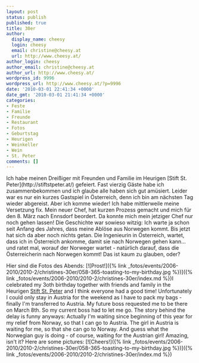 ```yaml
---
layout: post
status: publish
published: true
title: 30er
author:
  display_name: cheesy
  login: cheesy
  email: christine@cheesy.at
  url: http://www.cheesy.at/
author_login: cheesy
author_email: christine@cheesy.at
author_url: http://www.cheesy.at/
wordpress_id: 9996
wordpress_url: http://www.cheesy.at/?p=9996
date: '2010-03-01 22:41:34 +0000'
date_gmt: '2010-03-01 21:41:34 +0000'
categories:
- Feste
- Familie
- Freunde
- Restaurant
- Fotos
- Geburtstag
- Heurigen
- Weinkeller
- Wein
- St. Peter
comments: []
---
```

<!--:de-->Ich habe meinen Dreißiger mit Freunden und Familie im Heurigen [Stift St. Peter](http://stiftstpeter.at/) gefeiert. Fast vierzig Gäste habe ich zusammenbekommen und ich glaube alle haben sich gut amüsiert. Leider war es nur ein kurzes Gastspiel in Österreich, denn ich bin am nächsten Tag wieder abgereist. Aber ich komme wieder! Ich habe mittlerweile meine Versetzung fix. Mein neuer Chef, hat kurzen Prozess gemacht und mich für den 8. März nach Ennsdorf beordert. Da konnte mich mein jetziger Chef nur noch gehen lassen! Die Geschichte war sowieso witzig: Ich warte ja schon seit Anfang des Jahres, dass meine Ablöse aus Norwegen kommt. Bis jetzt hat sich da aber noch nichts getan. Die Ingenieurin in Österreich, wartet, dass ich in Österreich ankomme, damit sie nach Norwegen gehen kann... und ratet mal, worauf der Norweger wartet - natürlich darauf, dass die Österreicherin nach Norwegen kommt! Das ist kaum zu glauben, oder?
Hier sind die Fotos des Abends:
[![Prost!]({% link _fotos/events/2006-2010/2010-2/christines-30er/058-365-toasting-to-my-birthday.jpg %})]({% link _fotos/events/2006-2010/2010-2/christines-30er/index.md %})<!--:--><!--:en-->I celebrated my 3oth birthday together with friends and family in the Heurigen [Stift St. Peter](http://stiftstpeter.at/) and I think everyone had a good time! Unfortunately I could only stay in Austria for the weekend as I have to pack my bags - finally I'm transferred to Austria. My future boss requested me to be there on March 8th. So my current boss had to let me go. The story behind the delay is funny anyways: Actually I'm waiting since beginning of this year for my relief from Norway, so that I can go to Austria. The girl in Austria is waiting for me, so that she can go to Norway. And guess what the Norwegian guy is doing - of course, waiting for the Austrian girl! Amazing, isn't it?
Here are some pictures:
[![Cheers!]({% link _fotos/events/2006-2010/2010-2/christines-30er/058-365-toasting-to-my-birthday.jpg %})]({% link _fotos/events/2006-2010/2010-2/christines-30er/index.md %})<!--:-->
